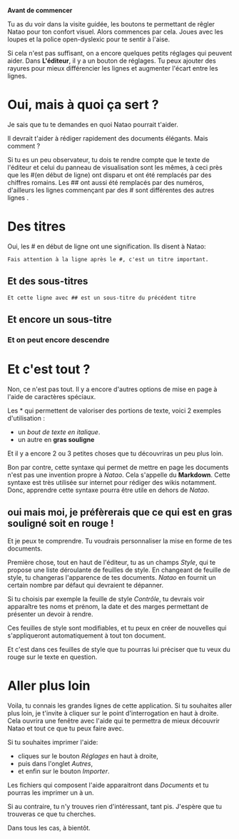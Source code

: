 **Avant de commencer**

Tu as du voir dans la visite guidée, les boutons te permettant de rêgler Natao pour ton confort visuel. Alors commences par cela. Joues avec les loupes et la police open-dyslexic pour te sentir à l'aise.

Si cela n'est pas suffisant, on a encore quelques petits réglages qui peuvent aider. Dans **L'éditeur**, il y a un bouton de réglages. Tu peux ajouter des rayures pour mieux différencier les lignes et augmenter l'écart entre  les lignes.

# Oui, mais à quoi ça sert ?
Je sais que tu te demandes en quoi Natao pourrait t'aider.

Il devrait t'aider à rédiger rapidement des documents élégants. Mais comment ?

Si tu es un peu observateur, tu dois te rendre compte que le texte de l'éditeur et celui du panneau de visualisation sont les mêmes, à ceci près que les #(en début de ligne) ont disparu et ont été remplacés par des chiffres romains. Les ## ont aussi été remplacés par des numéros, d'ailleurs les lignes commençant par des # sont différentes des autres lignes .

# Des titres
Oui, les # en début de ligne ont une signification. Ils disent à Natao:

	Fais attention à la ligne après le #, c'est un titre important.

## Et des sous-titres
	Et cette ligne avec ## est un sous-titre du précédent titre

## Et encore un sous-titre

### Et on peut encore descendre

# Et c'est tout ?

Non, ce n'est pas tout. Il y a encore d'autres options de mise en page à l'aide de caractères spéciaux.

Les \* qui permettent de valoriser des portions de texte, voici 2 exemples d'utilisation :
- un *bout de texte en italique*.
- un autre en **gras souligne**

Et il y a encore 2 ou 3 petites choses que tu découvriras un peu plus loin.

Bon par contre, cette syntaxe qui permet de mettre en page les documents n'est pas une invention propre à *Natao*.
Cela s'appelle du **Markdown**. Cette syntaxe est très utilisée sur internet pour rédiger des wikis notamment.
Donc, apprendre cette syntaxe pourra être utile en dehors de *Natao*.

## oui mais moi, je préfèrerais que ce qui est en gras souligné soit en rouge !
Et je peux te comprendre. Tu voudrais personnaliser la mise en forme de tes documents.

Première chose, tout en haut de l'éditeur, tu as un champs *Style*, qui te propose une liste déroulante de feuilles de style. En changeant de feuille de style, tu changeras l'apparence de tes documents.
*Natao* en fournit un certain nombre par défaut qui devraient te dépanner.

Si tu choisis par exemple la feuille de style *Contrôle*, tu devrais voir apparaître tes noms et prénom, la date et des marges permettant de présenter un devoir à rendre.

Ces feuilles de style sont modifiables, et tu peux en créer de nouvelles qui s'appliqueront automatiquement à tout ton document.

Et c'est dans ces feuilles de style que tu pourras lui préciser que tu veux du rouge sur le texte en question.

# Aller plus loin
Voila, tu connais les grandes lignes de cette application. Si tu souhaites aller plus loin, je t'invite à cliquer sur le point d'interrogation en haut à droite. Cela ouvrira une fenêtre avec l'aide qui te permettra de mieux découvrir Natao et tout ce que tu peux faire avec.

Si tu souhaites imprimer l'aide:
- cliques sur le bouton *Réglages* en haut à droite,
- puis dans l'onglet *Autres*,
- et enfin sur le bouton *Importer*.

Les fichiers qui composent l'aide apparaitront dans *Documents* et tu pourras les imprimer un à un.

Si au contraire, tu n'y trouves rien d'intéressant, tant pis. J'espère que tu trouveras ce que tu cherches.

Dans tous les cas, à bientôt.